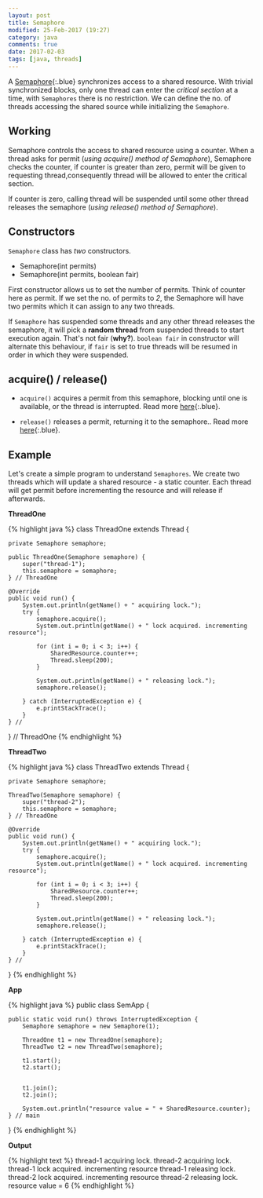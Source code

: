 ```yaml
---
layout: post
title: Semaphore
modified: 25-Feb-2017 (19:27)
category: java
comments: true
date: 2017-02-03
tags: [java, threads]
---
```


A [Semaphore](https://docs.oracle.com/javase/7/docs/api/java/util/concurrent/Semaphore.html){:.blue} synchronizes access to a shared resource. With trivial synchronized blocks, only one thread can enter the *critical section* at a time,
with `Semaphores` there is no restriction. We can define the no. of threads accessing the shared source while initializing the `Semaphore`.

## Working

Semaphore controls the access to shared resource using a counter. When a thread asks for permit (*using acquire() method of Semaphore*), Semaphore
checks the counter, if counter is greater than zero, permit will be given to requesting thread,consequently thread will be allowed to
enter the critical section.

If counter is zero, calling thread will be suspended until some other thread releases the semaphore (*using release() method of Semaphore*).

## Constructors

`Semaphore` class has *two* constructors.

 - Semaphore(int permits)
 - Semaphore(int permits, boolean fair)

First constructor allows us to set the number of permits. Think of counter here as permit. If we set the no. of permits to *2*, the Semaphore
will have two permits which it can assign to any two threads.

If `Semaphore` has suspended some threads and any other thread releases the semaphore, it will pick a **random thread** from
suspended threads to start execution again. That's not fair (**why?**). `boolean fair` in constructor will alternate this behaviour, if `fair`
 is set to true threads will be resumed in order in which they were suspended.

## acquire() / release()

- `acquire()` acquires a permit from this semaphore, blocking until one is available, or the thread is interrupted. Read more [here](https://docs.oracle.com/javase/7/docs/api/java/util/concurrent/Semaphore.html#acquire()){:.blue}.

- `release()` releases a permit, returning it to the semaphore.. Read more [here](https://docs.oracle.com/javase/7/docs/api/java/util/concurrent/Semaphore.html#release()){:.blue}.

## Example

Let's create a simple program to understand `Semaphores`. We create two threads which will update a shared resource - a static counter. Each
thread will get permit before incrementing the resource and will release if afterwards.

**ThreadOne**

{% highlight java %}
class ThreadOne extends Thread {

    private Semaphore semaphore;

    public ThreadOne(Semaphore semaphore) {
        super("thread-1");
        this.semaphore = semaphore;
    } // ThreadOne

    @Override
    public void run() {
        System.out.println(getName() + " acquiring lock.");
        try {
            semaphore.acquire();
            System.out.println(getName() + " lock acquired. incrementing resource");

            for (int i = 0; i < 3; i++) {
                SharedResource.counter++;
                Thread.sleep(200);
            }

            System.out.println(getName() + " releasing lock.");
            semaphore.release();

        } catch (InterruptedException e) {
            e.printStackTrace();
        }
    } //
} // ThreadOne
{% endhighlight %}

**ThreadTwo**

{% highlight java %}
 class ThreadTwo extends Thread {

    private Semaphore semaphore;

    ThreadTwo(Semaphore semaphore) {
        super("thread-2");
        this.semaphore = semaphore;
    } // ThreadOne

    @Override
    public void run() {
        System.out.println(getName() + " acquiring lock.");
        try {
            semaphore.acquire();
            System.out.println(getName() + " lock acquired. incrementing resource");

            for (int i = 0; i < 3; i++) {
                SharedResource.counter++;
                Thread.sleep(200);
            }

            System.out.println(getName() + " releasing lock.");
            semaphore.release();

        } catch (InterruptedException e) {
            e.printStackTrace();
        }
    } //

}
{% endhighlight %}

**App**

{% highlight java %}
public class SemApp {

    public static void run() throws InterruptedException {
        Semaphore semaphore = new Semaphore(1);

        ThreadOne t1 = new ThreadOne(semaphore);
        ThreadTwo t2 = new ThreadTwo(semaphore);

        t1.start();
        t2.start();


        t1.join();
        t2.join();

        System.out.println("resource value = " + SharedResource.counter);
    } // main

}
{% endhighlight %}


**Output**

{% highlight text %}
thread-1 acquiring lock.
thread-2 acquiring lock.
thread-1 lock acquired. incrementing resource
thread-1 releasing lock.
thread-2 lock acquired. incrementing resource
thread-2 releasing lock.
resource value = 6
{% endhighlight %}
